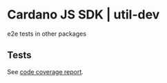 # Cardano JS SDK | util-dev

e2e tests in other packages

## Tests

See [code coverage report].

[code coverage report]: https://input-output-hk.github.io/cardano-js-sdk/coverage/e2e
